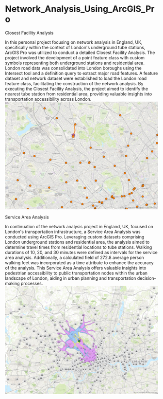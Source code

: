 # Network_Analysis_Using_ArcGIS_Pro

Closest Facility Analysis

In this personal project focusing on network analysis in England, UK, specifically within the context of London's underground tube stations, ArcGIS Pro was utilized to conduct a detailed Closest Facility Analysis. The project involved the development of a point feature class with custom symbols representing both underground stations and residential area. London road data was consolidated into London boroughs using the Intersect tool and a definition query to extract major road features. A feature dataset and network dataset were established to load the London road feature class, facilitating the construction of the network analysis. By executing the Closest Facility Analysis, the project aimed to identify the nearest tube station from residential area, providing valuable insights into transportation accessibility across London.
![Closest Facility Analysis](https://github.com/SridharManimaran/Network_Analysis_Using_ArcGIS_Pro/blob/main/Closest%20Facility%20Analysis.jpg?raw=true)

Service Area Analysis

In continuation of the network analysis project in England, UK, focused on London's transportation infrastructure, a Service Area Analysis was conducted using ArcGIS Pro. Leveraging custom datasets comprising London underground stations and residential area, the analysis aimed to determine travel times from residential locations to tube stations. Walking durations of 10, 20, and 30 minutes were defined as intervals for the service area analysis. Additionally, a calculated field of 272.8 average person walking feet was incorporated as a time attribute to enhance the accuracy of the analysis. This Service Area Analysis offers valuable insights into pedestrian accessibility to public transportation nodes within the urban landscape of London, aiding in urban planning and transportation decision-making processes.
![Service Area Analysis](https://github.com/SridharManimaran/Network_Analysis_Using_ArcGIS_Pro/blob/main/Service%20Area%20Analysis.jpg?raw=true)
